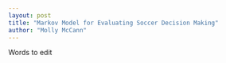 ```yaml
---
layout: post
title: "Markov Model for Evaluating Soccer Decision Making"
author: "Molly McCann" 
---
```


Words to edit 
